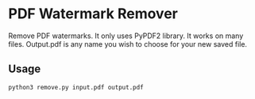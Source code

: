 # PDF Watermark Remover

Remove PDF watermarks. It only uses PyPDF2 library. It works on many files.
Output.pdf is any name you wish to choose for your new saved file.

## Usage

```bash
python3 remove.py input.pdf output.pdf
```

